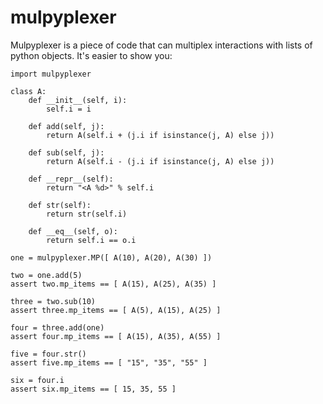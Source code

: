 # mulpyplexer

Mulpyplexer is a piece of code that can multiplex interactions with lists of python objects.
It's easier to show you:

```
import mulpyplexer

class A:
	def __init__(self, i):
		self.i = i

	def add(self, j):
		return A(self.i + (j.i if isinstance(j, A) else j))

	def sub(self, j):
		return A(self.i - (j.i if isinstance(j, A) else j))

	def __repr__(self):
		return "<A %d>" % self.i

	def str(self):
		return str(self.i)

	def __eq__(self, o):
		return self.i == o.i

one = mulpyplexer.MP([ A(10), A(20), A(30) ])

two = one.add(5)
assert two.mp_items == [ A(15), A(25), A(35) ]

three = two.sub(10)
assert three.mp_items == [ A(5), A(15), A(25) ]

four = three.add(one)
assert four.mp_items == [ A(15), A(35), A(55) ]

five = four.str()
assert five.mp_items == [ "15", "35", "55" ]

six = four.i
assert six.mp_items == [ 15, 35, 55 ]
```
